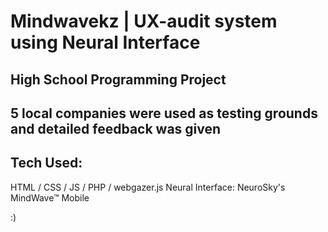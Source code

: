 # Mindwavekz | UX-audit system using Neural Interface

## High School Programming Project

## 5 local companies were used as testing grounds and detailed feedback was given

## Tech Used: 
HTML / CSS / JS / PHP / webgazer.js
Neural Interface: NeuroSky's MindWave™ Mobile

:)
